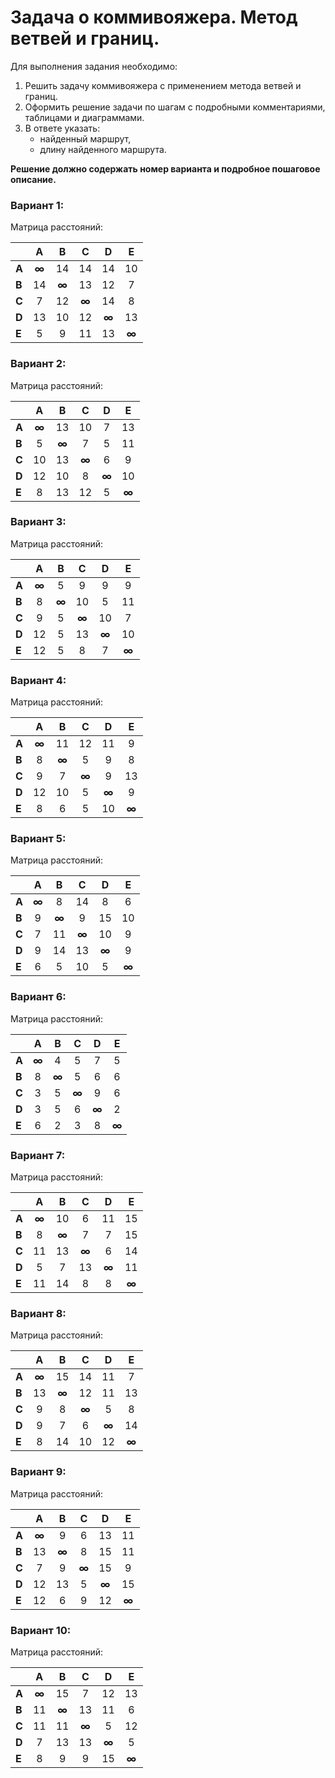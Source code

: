 # Задача о коммивояжера. Метод ветвей и границ.

Для выполнения задания необходимо: 
1. Решить задачу коммивояжера с применением метода ветвей и границ.
2. Оформить решение задачи по шагам с подробными комментариями, таблицами и диаграммами.
3. В ответе указать:
   - найденный маршрут,
   - длину найденного маршрута.

**Решение должно содержать номер варианта и подробное пошаговое описание.**

### Вариант 1:
Матрица расстояний:

|       | **A** | **B** | **C** | **D** | **E** |
|-------|:-----:|:-----:|:-----:|:-----:|:-----:|
| **A** | **∞** |  14   |  14   |  14   |  10   |
| **B** |  14   | **∞** |  13   |  12   |   7   |
| **C** |   7   |  12   | **∞** |  14   |   8   |
| **D** |  13   |  10   |  12   | **∞** |  13   |
| **E** |   5   |   9   |  11   |  13   | **∞** |

### Вариант 2:
Матрица расстояний:

|       | **A** | **B** | **C** | **D** | **E** |
|-------|:-----:|:-----:|:-----:|:-----:|:-----:|
| **A** | **∞** |  13   |  10   |   7   |  13   |
| **B** |   5   | **∞** |   7   |   5   |  11   |
| **C** |  10   |  13   | **∞** |   6   |   9   |
| **D** |  12   |  10   |   8   | **∞** |  10   |
| **E** |   8   |  13   |  12   |   5   | **∞** |

### Вариант 3:
Матрица расстояний:

|       | **A** | **B** | **C** | **D** | **E** |
|-------|:-----:|:-----:|:-----:|:-----:|:-----:|
| **A** | **∞** |   5   |   9   |   9   |   9   |
| **B** |   8   | **∞** |  10   |   5   |  11   |
| **C** |   9   |   5   | **∞** |  10   |   7   |
| **D** |  12   |   5   |  13   | **∞** |  10   |
| **E** |  12   |   5   |   8   |   7   | **∞** |

### Вариант 4:
Матрица расстояний:

|       | **A** | **B** | **C** | **D** | **E** |
|-------|:-----:|:-----:|:-----:|:-----:|:-----:|
| **A** | **∞** |  11   |  12   |  11   |   9   |
| **B** |   8   | **∞** |   5   |   9   |   8   |
| **C** |   9   |   7   | **∞** |   9   |  13   |
| **D** |  12   |  10   |   5   | **∞** |   9   |
| **E** |   8   |   6   |   5   |  10   | **∞** |

### Вариант 5:
Матрица расстояний:

|       | **A** | **B** | **C** | **D** | **E** |
|-------|:-----:|:-----:|:-----:|:-----:|:-----:|
| **A** | **∞** |   8   |  14   |   8   |   6   |
| **B** |   9   | **∞** |   9   |  15   |  10   |
| **C** |   7   |  11   | **∞** |  10   |   9   |
| **D** |   9   |  14   |  13   | **∞** |   9   |
| **E** |   6   |   5   |  10   |   5   | **∞** |

### Вариант 6:
Матрица расстояний:

|       | **A** | **B** | **C** | **D** | **E** |
|:------|:-----:|:-----:|:-----:|:-----:|:-----:|
| **A** | **∞** |   4   |   5   |   7   |   5   |
| **B** |   8   | **∞** |   5   |   6   |   6   |
| **C** |   3   |   5   | **∞** |   9   |   6   |
| **D** |   3   |   5   |   6   | **∞** |   2   |
| **E** |   6   |   2   |   3   |   8   | **∞** | 

### Вариант 7:
Матрица расстояний:

|       | **A** | **B** | **C** | **D** | **E** |
|-------|:-----:|:-----:|:-----:|:-----:|:-----:|
| **A** | **∞** |  10   |   6   |  11   |  15   |
| **B** |   8   | **∞** |   7   |   7   |  15   |
| **C** |  11   |  13   | **∞** |   6   |  14   |
| **D** |   5   |   7   |  13   | **∞** |  11   |
| **E** |  11   |  14   |   8   |   8   | **∞** |

### Вариант 8:
Матрица расстояний:

|       | **A** | **B** | **C** | **D** | **E** |
|-------|:-----:|:-----:|:-----:|:-----:|:-----:|
| **A** | **∞** |  15   |  14   |  11   |   7   |
| **B** |  13   | **∞** |  12   |  11   |  13   |
| **C** |   9   |   8   | **∞** |   5   |   8   |
| **D** |   9   |   7   |   6   | **∞** |  14   |
| **E** |   8   |  14   |  10   |  12   | **∞** |

### Вариант 9:
Матрица расстояний:

|       | **A** | **B** | **C** | **D** | **E** |
|-------|:-----:|:-----:|:-----:|:-----:|:-----:|
| **A** | **∞** |   9   |   6   |  13   |  11   |
| **B** |  13   | **∞** |   8   |  15   |  11   |
| **C** |   7   |   9   | **∞** |  15   |   9   |
| **D** |  12   |  13   |   5   | **∞** |  15   |
| **E** |  12   |   6   |   9   |  12   | **∞** |

### Вариант 10:
Матрица расстояний:

|       | **A** | **B** | **C** | **D** | **E** |
|-------|:-----:|:-----:|:-----:|:-----:|:-----:|
| **A** | **∞** |  15   |   7   |  12   |  13   |
| **B** |  11   | **∞** |  13   |  11   |   6   |
| **C** |  11   |  11   | **∞** |   5   |  12   |
| **D** |   7   |  13   |  13   | **∞** |   5   |
| **E** |   8   |   9   |   9   |  15   | **∞** |
